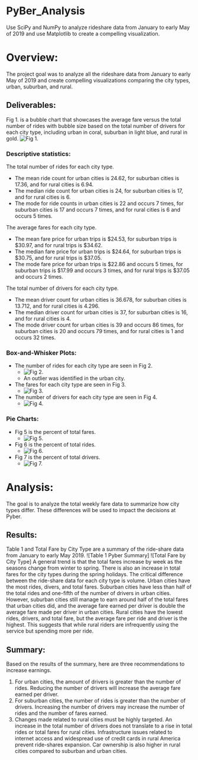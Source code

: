 # PyBer_Analysis

Use SciPy and NumPy to analyze rideshare data from January to early May of 2019 and use Matplotlib to create a compelling visualization. 
# Overview:
The project goal was to analyze all the rideshare data from January to early May of 2019 and create compelling visualizations comparing the city types, urban, suburban, and rural.

## Deliverables:
Fig 1. is a bubble chart that showcases the average fare versus the total number of rides with bubble size based on the total number of drivers for each city type, including urban in coral, suburban in light blue, and rural in gold. ![Fig 1.](https://github.com/vvinci21/PyBer_Analysis/blob/main/analysis/Fig1.png)

### Descriptive statistics:
The total number of rides for each city type.
* The mean ride count for urban cities is 24.62, for suburban cities is 17.36, and for rural cities is 6.94.
* The median ride count for urban cities is 24, for suburban cities is 17, and for rural cities is 6.
* The mode for ride counts in urban cities is 22 and occurs 7 times, for suburban cities is 17 and occurs 7 times, and for rural cities is 6 and occurs 5 times.

The average fares for each city type.
* The mean fare price for urban trips is $24.53, for suburban trips is $30.97, and for rural trips is $34.62.
* The median fare price for urban trips is $24.64, for suburban trips is $30.75, and for rural trips is $37.05.
* The mode fare price for urban trips is $22.86 and occurs 5 times, for suburban trips is $17.99 and occurs 3 times, and for rural trips is $37.05 and occurs 2 times.

The total number of drivers for each city type.
* The mean driver count for urban cities is 36.678, for suburban cities is 13.712, and for rural cities is 4.296.
* The median driver count for urban cities is 37, for suburban cities is 16, and for rural cities is 4.
* The mode driver count for urban cities is 39 and occurs 86 times, for suburban cities is 20 and occurs 79 times, and for rural cities is 1 and occurs 32 times.

### Box-and-Whisker Plots:
* The number of rides for each city type are seen in Fig 2.
    * ![Fig 2.](https://github.com/vvinci21/PyBer_Analysis/blob/main/analysis/Fig2.png)
    * An outlier was identified in the urban city.
* The fares for each city type are seen in Fig 3.
    * ![Fig 3.](https://github.com/vvinci21/PyBer_Analysis/blob/main/analysis/Fig3.png)
* The number of drivers for each city type are seen in Fig 4.
    * ![Fig 4.](https://github.com/vvinci21/PyBer_Analysis/blob/main/analysis/Fig4.png)

### Pie Charts:
* Fig 5 is the percent of total fares. 
    * ![Fig 5.](https://github.com/vvinci21/PyBer_Analysis/blob/main/analysis/Fig5.png)
* Fig 6 is the percent of total rides.
    * ![Fig 6.](https://github.com/vvinci21/PyBer_Analysis/blob/main/analysis/Fig6.png)
* Fig 7 is the percent of total drivers.
    * ![Fig 7.](https://github.com/vvinci21/PyBer_Analysis/blob/main/analysis/Fig7.png)

# Analysis:
The goal is to analyze the total weekly fare data to summarize how city types differ. These differences will be used to impact the decisions at Pyber.

## Results: 
Table 1 and Total Fare by City Type are a summary of the ride-share data from January to early May 2019.
![Table 1 Pyber Summary]
![Total Fare by City Type]
A general trend is that the total fares increase by week as the seasons change from winter to spring. There is also an increase in total fares for the city types during the spring holidays.
The critical difference between the ride-share data for each city type is volume. Urban cities have the most rides, divers, and total fares. Suburban cities have less than half of the total rides and one-fifth of the number of drivers in urban cities. However, suburban cities still manage to earn around half of the total fares that urban cities did, and the average fare earned per driver is double the average fare made per driver in urban cities. Rural cities have the lowest rides, drivers, and total fare, but the average fare per ride and driver is the highest. This suggests that while rural riders are infrequently using the service but spending more per ride.

## Summary: 
Based on the results of the summary, here are three recommendations to increase earnings.
1. For urban cities, the amount of drivers is greater than the number of rides. Reducing the number of drivers will increase the average fare earned per driver.
1. For suburban cities, the number of rides is greater than the number of drivers. Increasing the number of drivers may increase the number of rides and the number of fares earned.
1. Changes made related to rural cities must be highly targeted. An increase in the total number of drivers does not translate to a rise in total rides or total fares for rural cities. Infrastructure issues related to internet access and widespread use of credit cards in rural America prevent ride-shares expansion. Car ownership is also higher in rural cities compared to suburban and urban cities. 
